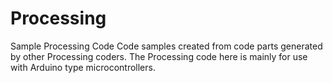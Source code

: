 # Processing
Sample Processing Code
Code samples created from code parts generated by other Processing coders.
The Processing code here is mainly for use with Arduino type microcontrollers.
